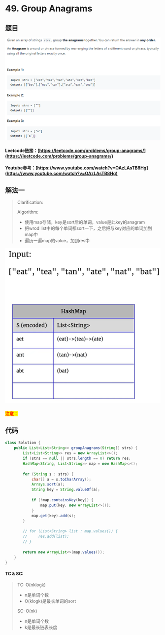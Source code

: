 # 49. Group Anagrams

## 题目

![](<../../.gitbook/assets/image (61).png>)

#### Leetcode链接：[https://leetcode.com/problems/group-anagrams/](https://leetcode.com/problems/group-anagrams/)

#### Youtube参考：[https://www.youtube.com/watch?v=OAzLAsTB8Hg](https://www.youtube.com/watch?v=OAzLAsTB8Hg)

## 解法一

> Clarification:&#x20;
>
> Algorithm:&#x20;
>
> * 使用map存储，key是sort后的单词，value是此key的anagram
> * 把wrod list中的每个单词都sort一下，之后把与key对应的单词加到map中
> * 遍历一遍map的value，加到res中

![](<../../.gitbook/assets/image (147).png>)

#### <mark style="color:red;">注意：</mark>

## 代码

```java
class Solution {
    public List<List<String>> groupAnagrams(String[] strs) {
        List<List<String>> res = new ArrayList<>();
        if (strs == null || strs.length == 0) return res;
        HashMap<String, List<String>> map = new HashMap<>();
        
        for (String s : strs) {
            char[] a = s.toCharArray();
            Arrays.sort(a);
            String key = String.valueOf(a);
            
            if (!map.containsKey(key)) {
                map.put(key, new ArrayList<>());
            }
            map.get(key).add(s);
        }
        
        // for (List<String> list : map.values()) {
        //     res.add(list);
        // } 
        
        return new ArrayList<>(map.values());
    }
}
```

#### TC & SC:&#x20;

> TC: O(nklogk)
>
> * n是单词个数
> * O(klogk)是最长单词的sort
>
> SC: O(nk)
>
> * n是单词个数
> * k是最长链表长度
